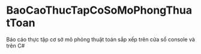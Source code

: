 # BaoCaoThucTapCoSoMoPhongThuatToan
Báo cáo thực tập cơ sở mô phỏng thuật toán sắp xếp trên cửa sổ console và trên C#
